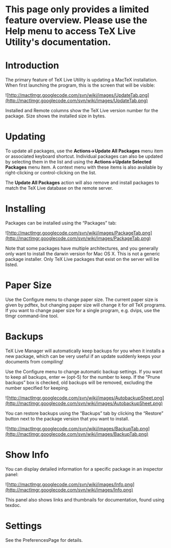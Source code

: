 # This page only provides a limited feature overview.  Please use the Help menu to access TeX Live Utility's documentation.

# Introduction

The primary feature of TeX Live Utility is updating a MacTeX installation.  When first launching the program, this is the screen that will be visible:

![http://mactlmgr.googlecode.com/svn/wiki/images/UpdateTab.png](http://mactlmgr.googlecode.com/svn/wiki/images/UpdateTab.png)

Installed and Remote columns show the TeX Live version number for the package.  Size shows the installed size in bytes.

# Updating

To update all packages, use the **Actions->Update All Packages** menu item or associated keyboard shortcut.  Individual packages can also be updated by selecting them in the list and using the **Actions->Update Selected Packages** menu item.  A context menu with these items is also available by right-clicking or control-clicking on the list.

The **Update All Packages** action will also remove and install packages to match the TeX Live database on the remote server.

# Installing

Packages can be installed using the “Packages” tab:

![http://mactlmgr.googlecode.com/svn/wiki/images/PackageTab.png](http://mactlmgr.googlecode.com/svn/wiki/images/PackageTab.png)

Note that some packages have multiple architectures, and you generally only want to install the darwin version for Mac OS X.  This is not a generic package installer.  Only TeX Live packages that exist on the server will be listed.

# Paper Size

Use the Configure menu to change paper size.  The current paper size is given by pdftex, but changing paper size will change it for _all_ TeX programs.  If you want to change paper size for a single program, e.g. dvips, use the tlmgr command-line tool.

# Backups

TeX Live Manager will automatically keep backups for you when it installs a new package, which can be very useful if an update suddenly keeps your documents from compiling!

Use the Configure menu to change automatic backup settings.  If you want to keep all backups, enter ∞ (opt-5) for the number to keep.  If the “Prune backups” box is checked, old backups will be removed, excluding the number specified for keeping.

![http://mactlmgr.googlecode.com/svn/wiki/images/AutobackupSheet.png](http://mactlmgr.googlecode.com/svn/wiki/images/AutobackupSheet.png)

You can restore backups using the “Backups” tab by clicking the “Restore” button next to the package version that you want to install.

![http://mactlmgr.googlecode.com/svn/wiki/images/BackupTab.png](http://mactlmgr.googlecode.com/svn/wiki/images/BackupTab.png)

# Show Info

You can display detailed information for a specific package in an inspector panel:

![http://mactlmgr.googlecode.com/svn/wiki/images/Info.png](http://mactlmgr.googlecode.com/svn/wiki/images/Info.png)

This panel also shows links and thumbnails for documentation, found using texdoc.

# Settings

See the PreferencesPage for details.